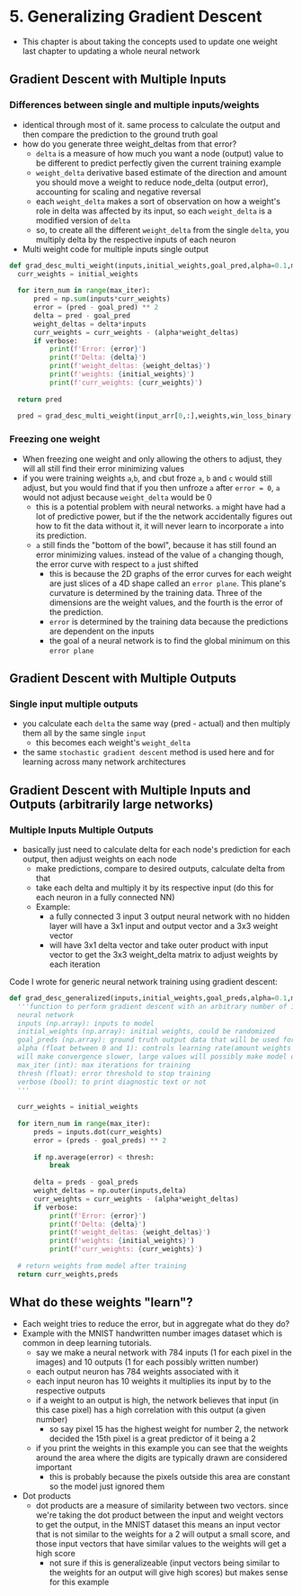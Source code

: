 # 5. Generalizing Gradient Descent
  - This chapter is about taking the concepts used to update one weight last chapter to updating a whole neural network
  
## Gradient Descent with Multiple Inputs

### Differences between single and multiple inputs/weights
  - identical through most of it. same process to calculate the output and then compare the prediction to the ground truth goal
  - how do you generate three weight_deltas from that error?
    - ```delta``` is a measure of how much you want a node (output) value to be different to predict perfectly given the current training example 
    - ```weight_delta``` derivative based estimate of the direction and amount you should move a weight to reduce node_delta (output error), accounting for scaling and negative reversal
    - each ```weight_delta``` makes a sort of observation on how a weight's role in delta was affected by its input, so each ```weight_delta``` is a modified version of ```delta```
    - so, to create all the different ```weight_delta``` from the single ```delta```, you multiply delta by the respective inputs of each neuron
  - Multi weight code for multiple inputs single output
  ```python
  def grad_desc_multi_weight(inputs,initial_weights,goal_pred,alpha=0.1,max_iter=50,thresh=0.00001,verbose=True):
    curr_weights = initial_weights
    
    for itern_num in range(max_iter):
        pred = np.sum(inputs*curr_weights)
        error = (pred - goal_pred) ** 2
        delta = pred - goal_pred
        weight_deltas = delta*inputs
        curr_weights = curr_weights - (alpha*weight_deltas)
        if verbose:
            print(f'Error: {error}')
            print(f'Delta: {delta}')
            print(f'weight_deltas: {weight_deltas}')
            print(f'weights: {initial_weights}')
            print(f'curr_weights: {curr_weights}')
      
    return pred
    
    pred = grad_desc_multi_weight(input_arr[0,:],weights,win_loss_binary[0],alpha=0.01)
  ```
  
### Freezing one weight
  - When freezing one weight and only allowing the others to adjust, they will all still find their error minimizing values
  - if you were training weights `a`,`b`, and `c`but froze `a`, `b` and `c` would still adjust, but you would find that if you then unfroze `a` after `error = 0`, `a` would not adjust because `weight_delta` would be 0
    - this is a potential problem with neural networks. `a` might have had a lot of predictive power, but if the the network accidentally figures out how to fit the data without it, it will never learn to incorporate `a` into its prediction.
    - `a` still finds the "bottom of the bowl", because it has still found an error minimizing values. instead of the value of `a` changing though, the error curve with respect to `a` just shifted
      - this is because the 2D graphs of the error curves for each weight are just slices of a 4D shape called an `error plane`. This plane's curvature is determined by the training data. Three of the dimensions are the weight values, and the fourth is the error of the prediction.
      - `error` is determined by the training data because the predictions are dependent on the inputs
      - the goal of a neural network is to find the global minimum on this `error plane`
## Gradient Descent with Multiple Outputs

### Single input multiple outputs
  - you calculate each `delta` the same way (pred - actual) and then multiply them all by the same single `input`
    - this becomes each weight's `weight_delta`
  - the same `stochastic gradient descent` method is used here and for learning across many network architectures

## Gradient Descent with Multiple Inputs and Outputs (arbitrarily large networks)

### Multiple Inputs Multiple Outputs
  - basically just need to calculate delta for each node's prediction for each output, then adjust weights on each node
    - make predictions, compare to desired outputs, calculate delta from that
    - take each delta and multiply it by its respective input (do this for each neuron in a fully connected NN)
    - Example:
      - a fully connected 3 input 3 output neural network with no hidden layer will have a 3x1 input and output vector and a 3x3 weight vector
      - will have 3x1 delta vector and take outer product with input vector to get the 3x3 weight_delta matrix to adjust weights by each iteration
  
  Code I wrote for generic neural network training using gradient descent:
  ```python
  def grad_desc_generalized(inputs,initial_weights,goal_preds,alpha=0.1,max_iter=5000,thresh=0.0000001,verbose=True):
    '''function to perform gradient descent with an arbitrary number of inputs,outputs, and weights for a fully connected
    neural network
    inputs (np.array): inputs to model
    initial_weights (np.array): initial weights, could be randomized
    goal_preds (np.array): ground truth output data that will be used for training model
    alpha (float between 0 and 1): controls learning rate(amount weights adjust each iteration), small 
    will make convergence slower, large values will possibly make model diverge
    max_iter (int): max iterations for training
    thresh (float): error threshold to stop training
    verbose (bool): to print diagnostic text or not    
    '''
    
    curr_weights = initial_weights
    
    for itern_num in range(max_iter):
        preds = inputs.dot(curr_weights)
        error = (preds - goal_preds) ** 2
        
        if np.average(error) < thresh:
            break
            
        delta = preds - goal_preds
        weight_deltas = np.outer(inputs,delta)
        curr_weights = curr_weights - (alpha*weight_deltas)
        if verbose:
            print(f'Error: {error}')
            print(f'Delta: {delta}')
            print(f'weight_deltas: {weight_deltas}')
            print(f'weights: {initial_weights}')
            print(f'curr_weights: {curr_weights}')
            
    # return weights from model after training
    return curr_weights,preds
  ```
  
  ## What do these weights "learn"?
  
  - Each weight tries to reduce the error, but in aggregate what do they do?
  - Example with the MNIST handwritten number images dataset which is common in deep learning tutorials.
    - say we make a neural network with 784 inputs (1 for each pixel in the images) and 10 outputs (1 for each possibly written number)
    - each output neuron has 784 weights associated with it
    - each input neuron has 10 weights it multiplies its input by to the respective outputs
    - if a weight to an output is high, the network believes that input (in this case pixel) has a high correlation with this output (a given number)
      - so say pixel 15 has the highest weight for number 2, the network decided the 15th pixel is a great predictor of it being a 2
    - if you print the weights in this example you can see that the weights around the area where the digits are typically drawn are considered important
      - this is probably because the pixels outside this area are constant so the model just ignored them
  - Dot products
    - dot products are a measure of similarity between two vectors. since we're taking the dot product between the input and weight vectors to get the output, in the MNIST dataset this means an input vector that is not similar to the weights for a 2 will output a small score, and those input vectors that have similar values to the weights will get a high score
      - not sure if this is generalizeable (input vectors being similar to the weights for an output will give high scores) but makes sense for this example
  

